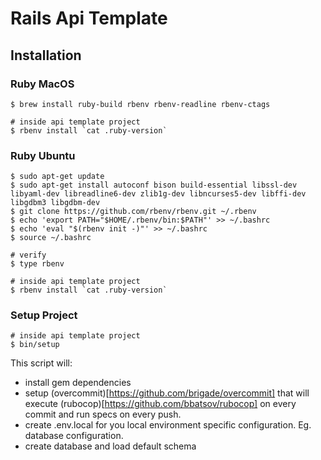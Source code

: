 # Rails Api Template

[Intro]: https://i.imgur.com/inEuTBN.jpg

## Installation

### Ruby MacOS

```
$ brew install ruby-build rbenv rbenv-readline rbenv-ctags

# inside api template project
$ rbenv install `cat .ruby-version`
```

### Ruby Ubuntu

```
$ sudo apt-get update
$ sudo apt-get install autoconf bison build-essential libssl-dev libyaml-dev libreadline6-dev zlib1g-dev libncurses5-dev libffi-dev libgdbm3 libgdbm-dev
$ git clone https://github.com/rbenv/rbenv.git ~/.rbenv
$ echo 'export PATH="$HOME/.rbenv/bin:$PATH"' >> ~/.bashrc
$ echo 'eval "$(rbenv init -)"' >> ~/.bashrc
$ source ~/.bashrc

# verify
$ type rbenv

# inside api template project
$ rbenv install `cat .ruby-version`
```

### Setup Project

```
# inside api template project
$ bin/setup
```

This script will:

- install gem dependencies
- setup (overcommit)[https://github.com/brigade/overcommit] that will execute (rubocop)[https://github.com/bbatsov/rubocop] on every commit and run specs on every push.
- create .env.local for you local environment specific configuration. Eg. database configuration.
- create database and load default schema